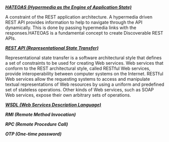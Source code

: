 ***[HATEOAS (Hypermedia as the Engine of Application State)](https://en.wikipedia.org/wiki/HATEOAS)***  

A constraint of the REST application architecture. A hypermedia driven REST API provides information to help to navigate through the API dynamically. This is done by passing hypermedia links with the responses.HATEOAS is a fundamental concept to create Discoverable REST APIs.

***[REST API (Representational State Transfer)](https://en.wikipedia.org/wiki/Representational_state_transfer)***  

Representational state transfer is a software architectural style that defines a set of constraints to be used for creating Web services. Web services that conform to the REST architectural style, called RESTful Web services, provide interoperability between computer systems on the Internet. RESTful Web services allow the requesting systems to access and manipulate textual representations of Web resources by using a uniform and predefined set of stateless operations. Other kinds of Web services, such as SOAP Web services, expose their own arbitrary sets of operations.  

***[WSDL (Web Services Description Language)](https://en.wikipedia.org/wiki/Web_Services_Description_Language)***  

***RMI (Remote Method Invocation)***  

***RPC (Remote Procedure Call)***  

***OTP (One-time password)***  
